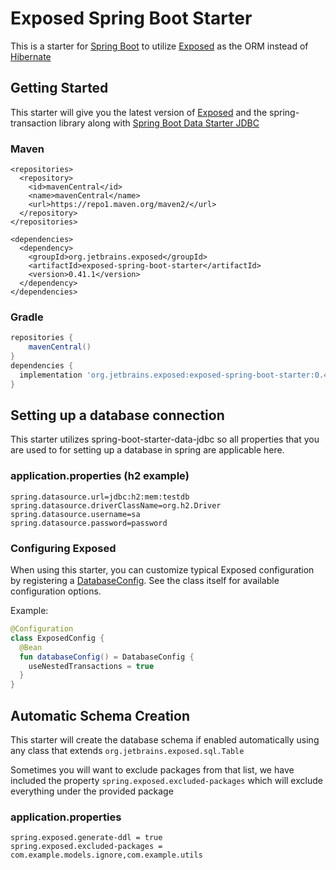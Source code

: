 # Exposed Spring Boot Starter

This is a starter for [Spring Boot](https://spring.io/projects/spring-boot) to utilize [Exposed](https://github.com/JetBrains/Exposed) as the ORM instead of [Hibernate](https://hibernate.org/)

## Getting Started
This starter will give you the latest version of [Exposed](https://github.com/JetBrains/Exposed) and the spring-transaction library along with [Spring Boot Data Starter JDBC](https://mvnrepository.com/artifact/org.springframework.boot/spring-boot-starter-data-jdbc)
### Maven
```mxml
<repositories>
  <repository>
    <id>mavenCentral</id>
    <name>mavenCentral</name>
    <url>https://repo1.maven.org/maven2/</url>
  </repository>
</repositories>

<dependencies>
  <dependency>
    <groupId>org.jetbrains.exposed</groupId>
    <artifactId>exposed-spring-boot-starter</artifactId>
    <version>0.41.1</version>
  </dependency>
</dependencies>
```
### Gradle
```groovy
repositories {
    mavenCentral()
}
dependencies {
  implementation 'org.jetbrains.exposed:exposed-spring-boot-starter:0.41.1'
}
```

## Setting up a database connection
This starter utilizes spring-boot-starter-data-jdbc so all properties that you are used to for setting up a database in spring are applicable here.

### application.properties (h2 example)
```properties
spring.datasource.url=jdbc:h2:mem:testdb
spring.datasource.driverClassName=org.h2.Driver
spring.datasource.username=sa
spring.datasource.password=password
```

### Configuring Exposed 
When using this starter, you can customize typical Exposed configuration by registering a [DatabaseConfig](https://github.com/JetBrains/Exposed/blob/master/exposed-core/src/main/kotlin/org/jetbrains/exposed/sql/DatabaseConfig.kt). See the class itself for available configuration options.

Example:

```kotlin
@Configuration
class ExposedConfig {
  @Bean
  fun databaseConfig() = DatabaseConfig {
    useNestedTransactions = true
  }
}
```

## Automatic Schema Creation
This starter will create the database schema if enabled automatically using any class that extends `org.jetbrains.exposed.sql.Table`

Sometimes you will want to exclude packages from that list, we have included the property `spring.exposed.excluded-packages` which will exclude everything under the provided package

### application.properties
```properties
spring.exposed.generate-ddl = true
spring.exposed.excluded-packages = com.example.models.ignore,com.example.utils
```

